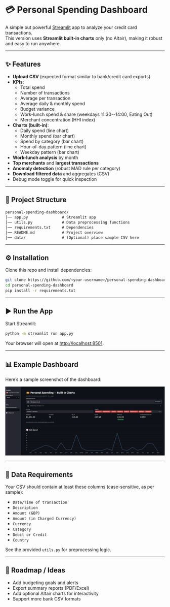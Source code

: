 # 💳 Personal Spending Dashboard

A simple but powerful [Streamlit](https://streamlit.io/) app to analyze
your credit card transactions.\
This version uses **Streamlit built-in charts** only (no Altair), making
it robust and easy to run anywhere.

------------------------------------------------------------------------

## ✨ Features

-   **Upload CSV** (expected format similar to bank/credit card exports)
-   **KPIs**:
    -   Total spend
    -   Number of transactions
    -   Average per transaction
    -   Average daily & monthly spend
    -   Budget variance
    -   Work-lunch spend & share (weekdays 11:30--14:00, Eating Out)
    -   Merchant concentration (HHI index)
-   **Charts (built-in)**:
    -   Daily spend (line chart)
    -   Monthly spend (bar chart)
    -   Spend by category (bar chart)
    -   Hour-of-day pattern (line chart)
    -   Weekday pattern (bar chart)
-   **Work-lunch analysis** by month
-   **Top merchants** and **largest transactions**
-   **Anomaly detection** (robust MAD rule per category)
-   **Download filtered data** and aggregates (CSV)
-   Debug mode toggle for quick inspection

------------------------------------------------------------------------

## 📂 Project Structure

    personal-spending-dashboard/
    │── app.py               # Streamlit app
    │── utils.py             # Data preprocessing functions
    │── requirements.txt     # Dependencies
    │── README.md            # Project overview
    │── data/                # (Optional) place sample CSV here

------------------------------------------------------------------------

## ⚙️ Installation

Clone this repo and install dependencies:

``` bash
git clone https://github.com/<your-username>/personal-spending-dashboard.git
cd personal-spending-dashboard
pip install -r requirements.txt
```

------------------------------------------------------------------------

## ▶️ Run the App

Start Streamlit:

``` bash
python -m streamlit run app.py
```

Your browser will open at <http://localhost:8501>.

------------------------------------------------------------------------

## 📊 Example Dashboard

Here’s a sample screenshot of the dashboard:

![Dashboard Screenshot](img/streamlit_dashboard.png)

------------------------------------------------------------------------

## 📝 Data Requirements

Your CSV should contain at least these columns (case-sensitive, as per
sample):

-   `Date/Time of transaction`
-   `Description`
-   `Amount (GBP)`
-   `Amount (in Charged Currency)`
-   `Currency`
-   `Category`
-   `Debit or Credit`
-   `Country`

See the provided `utils.py` for preprocessing logic.

------------------------------------------------------------------------

## 🚀 Roadmap / Ideas

-   Add budgeting goals and alerts
-   Export summary reports (PDF/Excel)
-   Add optional Altair charts for interactivity
-   Support more bank CSV formats

